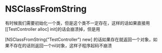 #  NSClassFromString



有时候我们需要初始化一个类，但是这个类不一定存在，这样的话如果直接用 \[\[TestController alloc\] init\]的话会崩溃掉，但是用

\[NSClassFromString\("TestController"\) new\] 的话如果存在就返回一个对象，如果不存在的话则返回一个nil对象，这样子程序起码不崩溃



